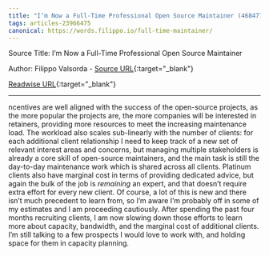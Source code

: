 ```yaml
---
title: "I’m Now a Full-Time Professional Open Source Maintainer (468477548)"
tags: articles-23966475
canonical: https://words.filippo.io/full-time-maintainer/
---
```


Source Title: I’m Now a Full-Time Professional Open Source Maintainer

Author: Filippo Valsorda - [Source URL](https://words.filippo.io/full-time-maintainer/){:target="_blank"}

[Readwise URL](https://readwise.io/open/468477548){:target="_blank"}

---

ncentives are well aligned with the success of the open-source projects, as the more popular the projects are, the more companies will be interested in retainers, providing more resources to meet the increasing maintenance load. The workload also scales sub-linearly with the number of clients: for each additional client relationship I need to keep track of a new set of relevant interest areas and concerns, but managing multiple stakeholders is already a core skill of open-source maintainers, and the main task is still the day-to-day maintenance work which is shared across all clients. Platinum clients also have marginal cost in terms of providing dedicated advice, but again the bulk of the job is *remaining* an expert, and that doesn’t require extra effort for every new client. Of course, a lot of this is new and there isn’t much precedent to learn from, so I’m aware I’m probably off in some of my estimates and I am proceeding cautiously. After spending the past four months recruiting clients, I am now slowing down those efforts to learn more about capacity, bandwidth, and the marginal cost of additional clients. I’m still talking to a few prospects I would love to work with, and holding space for them in capacity planning.
